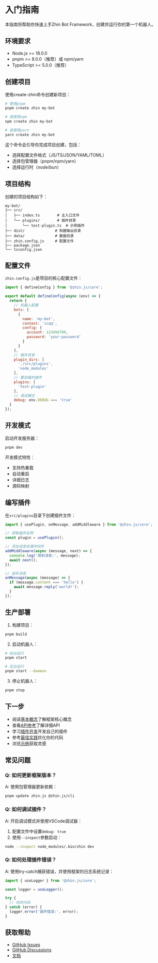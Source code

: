 # 入门指南

本指南将帮助你快速上手Zhin Bot Framework，创建并运行你的第一个机器人。

## 环境要求

- Node.js >= 18.0.0
- pnpm >= 8.0.0（推荐）或 npm/yarn
- TypeScript >= 5.0.0（推荐）

## 创建项目

使用create-zhin命令创建新项目：

```bash
# 使用pnpm
pnpm create zhin my-bot

# 或使用npm
npm create zhin my-bot

# 或使用yarn
yarn create zhin my-bot
```

这个命令会引导你完成项目创建，包括：
- 选择配置文件格式（JS/TS/JSON/YAML/TOML）
- 选择包管理器（pnpm/npm/yarn）
- 选择运行时（node/bun）

## 项目结构

创建的项目结构如下：

```
my-bot/
├── src/
│   ├── index.ts        # 主入口文件
│   └── plugins/        # 插件目录
│       └── test-plugin.ts  # 示例插件
├── dist/              # 构建输出目录
├── data/              # 数据目录
├── zhin.config.js     # 配置文件
├── package.json
└── tsconfig.json
```

## 配置文件

`zhin.config.js`是项目的核心配置文件：

```javascript
import { defineConfig } from '@zhin.js/core';

export default defineConfig(async (env) => {
  return {
    // 机器人配置
    bots: [
      {
        name: 'my-bot',
        context: 'icqq',
        config: {
          account: 123456789,
          password: 'your-password'
        }
      }
    ],
    // 插件目录
    plugin_dirs: [
      './src/plugins',
      'node_modules'
    ],
    // 要加载的插件
    plugins: [
      'test-plugin'
    ],
    // 调试模式
    debug: env.DEBUG === 'true'
  }
});
```

## 开发模式

启动开发服务器：

```bash
pnpm dev
```

开发模式特性：
- 支持热重载
- 自动重启
- 详细日志
- 源码映射

## 编写插件

在`src/plugins`目录下创建插件文件：

```typescript
import { usePlugin, onMessage, addMiddleware } from '@zhin.js/core';

// 获取插件实例
const plugin = usePlugin();

// 添加消息处理中间件
addMiddleware(async (message, next) => {
  console.log('收到消息:', message);
  await next();
});

// 监听消息
onMessage(async (message) => {
  if (message.content === 'hello') {
    await message.reply('world!');
  }
});
```

## 生产部署

1. 构建项目：
```bash
pnpm build
```

2. 启动机器人：
```bash
# 前台运行
pnpm start

# 后台运行
pnpm start --daemon
```

3. 停止机器人：
```bash
pnpm stop
```

## 下一步

- 阅读[基本概念](./concepts.md)了解框架核心概念
- 查看[API参考](../api/README.md)了解详细API
- 学习[插件开发](../plugin/development.md)开发自己的插件
- 参考[最佳实践](./best-practices.md)优化你的代码
- 浏览[示例](../examples/README.md)获取灵感

## 常见问题

### Q: 如何更新框架版本？
A: 使用包管理器更新依赖：
```bash
pnpm update zhin.js @zhin.js/cli
```

### Q: 如何调试插件？
A: 开启调试模式并使用VSCode调试器：
1. 配置文件中设置`debug: true`
2. 使用`--inspect`参数启动：
```bash
node --inspect node_modules/.bin/zhin dev
```

### Q: 如何处理插件错误？
A: 使用try-catch捕获错误，并使用框架的日志系统记录：
```typescript
import { useLogger } from '@zhin.js/core';

const logger = useLogger();

try {
  // 你的代码
} catch (error) {
  logger.error('插件错误:', error);
}
```

## 获取帮助

- [GitHub Issues](https://github.com/zhinjs/zhin/issues)
- [GitHub Discussions](https://github.com/zhinjs/zhin/discussions)
- [文档](https://zhinjs.github.io)

